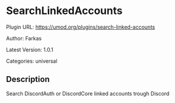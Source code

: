 # SearchLinkedAccounts

Plugin URL: https://umod.org/plugins/search-linked-accounts

Author: Farkas

Latest Version: 1.0.1

Categories: universal

## Description

Search DiscordAuth or DiscordCore linked accounts trough Discord
